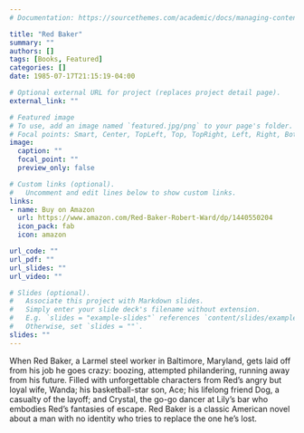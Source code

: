 ```yaml
---
# Documentation: https://sourcethemes.com/academic/docs/managing-content/

title: "Red Baker"
summary: ""
authors: []
tags: [Books, Featured]
categories: []
date: 1985-07-17T21:15:19-04:00

# Optional external URL for project (replaces project detail page).
external_link: ""

# Featured image
# To use, add an image named `featured.jpg/png` to your page's folder.
# Focal points: Smart, Center, TopLeft, Top, TopRight, Left, Right, BottomLeft, Bottom, BottomRight.
image:
  caption: ""
  focal_point: ""
  preview_only: false

# Custom links (optional).
#   Uncomment and edit lines below to show custom links.
links:
- name: Buy on Amazon
  url: https://www.amazon.com/Red-Baker-Robert-Ward/dp/1440550204
  icon_pack: fab
  icon: amazon

url_code: ""
url_pdf: ""
url_slides: ""
url_video: ""

# Slides (optional).
#   Associate this project with Markdown slides.
#   Simply enter your slide deck's filename without extension.
#   E.g. `slides = "example-slides"` references `content/slides/example-slides.md`.
#   Otherwise, set `slides = ""`.
slides: ""
---
```


When Red Baker, a Larmel steel worker in Baltimore, Maryland, gets laid off from his job he goes crazy: boozing, attempted philandering, running away from his future. Filled with unforgettable characters from Red’s angry but loyal wife, Wanda; his basketball-star son, Ace; his lifelong friend Dog, a casualty of the layoff; and Crystal, the go-go dancer at Lily’s bar who embodies Red’s fantasies of escape. Red Baker is a classic American novel about a man with no identity who tries to replace the one he’s lost.